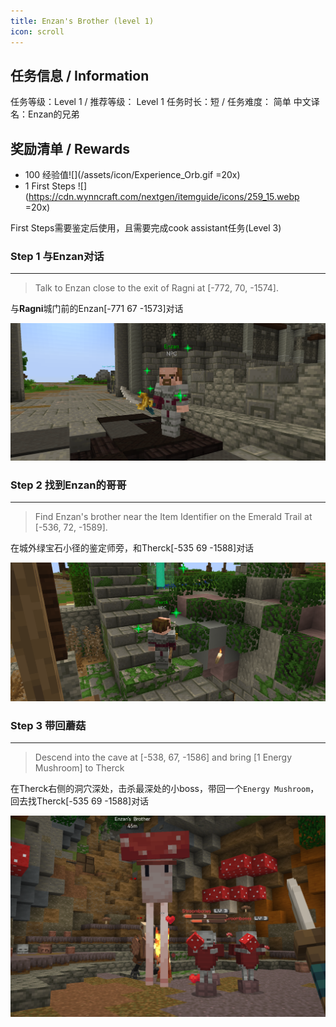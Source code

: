 ```yaml
---
title: Enzan's Brother (level 1)
icon: scroll
---
```

## 任务信息 / Information
任务等级：Level 1 / 推荐等级： Level 1
任务时长：短 / 任务难度： 简单
中文译名：Enzan的兄弟

## 奖励清单 / Rewards
  
+ 100 经验值![](/assets/icon/Experience_Orb.gif =20x)
+ 1 First Steps ![](https://cdn.wynncraft.com/nextgen/itemguide/icons/259_15.webp =20x)

First Steps需要鉴定后使用，且需要完成cook assistant任务(Level 3)



### Step 1 与Enzan对话
---
>Talk to Enzan close to the exit of Ragni at [-772, 70, -1574].

与**Ragni**城门前的<NPC>Enzan</NPC><CC>[-771 67 -1573]</CC>对话

![](/assets/img/lv1-1_en.png)

### Step 2 找到Enzan的哥哥
---
>Find Enzan's brother near the Item Identifier on the Emerald Trail at [-536, 72, -1589].

在城外绿宝石小径的鉴定师旁，和<NPC>Therck</NPC><CC>[-535 69 -1588]</CC>对话

![](/assets/img/lv1-2_en.png)

### Step 3 带回蘑菇
---
>Descend into the cave at [-538, 67, -1586] and bring [1 Energy Mushroom] to Therck

在<NPC>Therck</NPC>右侧的洞穴深处，击杀最深处的小boss，带回一个`Energy Mushroom`，回去找<NPC>Therck</NPC><CC>[-535 69 -1588]</CC>对话

![哎哟我滴妈](/assets/img/lv1-3_en.png)
 
